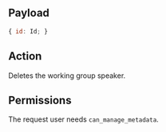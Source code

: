 ## Payload
```js
{ id: Id; }
```

## Action
Deletes the working group speaker.

## Permissions
The request user needs `can_manage_metadata`.
